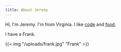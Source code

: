```yaml
---
title: About Jeremy
---
```


Hi, I'm Jeremy. I'm from Virginia. I like [code](/categories/dev/) and [food](/categories/recipes/).

I have a Frank.

{{< img "/uploads/frank.jpg" "Frank" >}}

